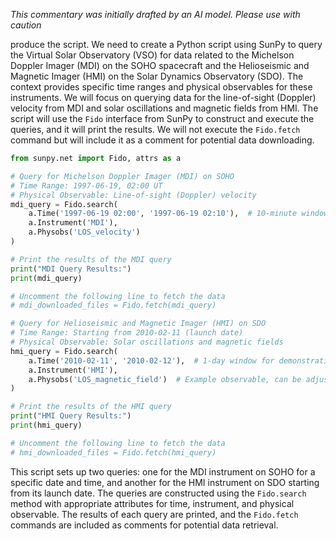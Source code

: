 _This commentary was initially drafted by an AI model. Please use with caution_

produce the script. We need to create a Python script using SunPy to query the Virtual Solar Observatory (VSO) for data related to the Michelson Doppler Imager (MDI) on the SOHO spacecraft and the Helioseismic and Magnetic Imager (HMI) on the Solar Dynamics Observatory (SDO). The context provides specific time ranges and physical observables for these instruments. We will focus on querying data for the line-of-sight (Doppler) velocity from MDI and solar oscillations and magnetic fields from HMI. The script will use the `Fido` interface from SunPy to construct and execute the queries, and it will print the results. We will not execute the `Fido.fetch` command but will include it as a comment for potential data downloading.

```python
from sunpy.net import Fido, attrs as a

# Query for Michelson Doppler Imager (MDI) on SOHO
# Time Range: 1997-06-19, 02:00 UT
# Physical Observable: Line-of-sight (Doppler) velocity
mdi_query = Fido.search(
    a.Time('1997-06-19 02:00', '1997-06-19 02:10'),  # 10-minute window for demonstration
    a.Instrument('MDI'),
    a.Physobs('LOS_velocity')
)

# Print the results of the MDI query
print("MDI Query Results:")
print(mdi_query)

# Uncomment the following line to fetch the data
# mdi_downloaded_files = Fido.fetch(mdi_query)

# Query for Helioseismic and Magnetic Imager (HMI) on SDO
# Time Range: Starting from 2010-02-11 (launch date)
# Physical Observable: Solar oscillations and magnetic fields
hmi_query = Fido.search(
    a.Time('2010-02-11', '2010-02-12'),  # 1-day window for demonstration
    a.Instrument('HMI'),
    a.Physobs('LOS_magnetic_field')  # Example observable, can be adjusted
)

# Print the results of the HMI query
print("HMI Query Results:")
print(hmi_query)

# Uncomment the following line to fetch the data
# hmi_downloaded_files = Fido.fetch(hmi_query)
```

This script sets up two queries: one for the MDI instrument on SOHO for a specific date and time, and another for the HMI instrument on SDO starting from its launch date. The queries are constructed using the `Fido.search` method with appropriate attributes for time, instrument, and physical observable. The results of each query are printed, and the `Fido.fetch` commands are included as comments for potential data retrieval.
